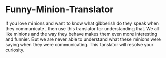 # Funny-Minion-Translator
 If you love minions and want to know what gibberish do they speak when they communicate , then use this translator for understanding that.
We all like minions and the way they behave makes them even more interesting and funnier. 
But we are never able to understand what these minions were saying when they were communicating. This tanslator will resolve your curiosity. 